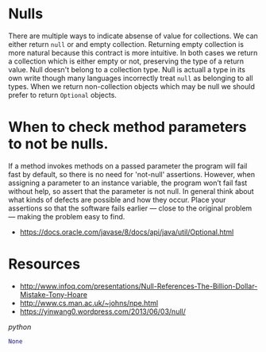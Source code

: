 # Nulls
There are multiple ways to indicate absense of value for collections. We can either return `null` or and empty collection. Returning empty collection is more natural because this contract is more intuitive. In both cases we return a collection which is either empty or not, preserving the type of a return value. Null doesn't belong to a collection type. Null is actuall a type in its own write though many languages incorrectly treat `null` as belonging to all types. When we return non-collection objects which may be null we should prefer to return `Optional` objects.

# When to check method parameters to not be nulls.
If a method invokes methods on a passed parameter the program will fail fast by default, so there is no need for 'not-null' assertions.
However, when assigning a parameter to an instance variable, the program won’t fail fast without help, so assert that the parameter is not null.
In general think about what kinds of defects are possible and how they occur. Place your assertions so that the software fails earlier — close to the original problem — making the problem easy to find.

- https://docs.oracle.com/javase/8/docs/api/java/util/Optional.html

# Resources
- http://www.infoq.com/presentations/Null-References-The-Billion-Dollar-Mistake-Tony-Hoare
- http://www.cs.man.ac.uk/~johns/npe.html
- https://yinwang0.wordpress.com/2013/06/03/null/

*python*
```python
None
```
